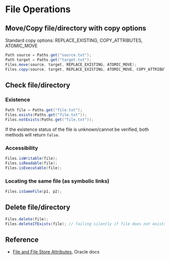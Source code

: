 # File Operations

## Move/Copy file/directory with copy options

Standard copy options: REPLACE_EXISTING, COPY_ATTRIBUTES, ATOMIC_MOVE

```java
Path source = Paths.get("source.txt");
Path target = Paths.get("target.txt");
Files.move(source, target, REPLACE_EXISTING, ATOMIC_MOVE);
Files.copy(source, target, REPLACE_EXISTING, ATOMIC_MOVE, COPY_ATTRIBUTES);
```

## Check file/directory

### Existence

  ```java
  Path file = Paths.get("file.txt");
  Files.exists(Paths.get("file.txt"));
  Files.notExists(Paths.get("file.txt"));
  ```

  If the existence status of the file is unknown/cannot be verified, both methods will return `false`.

### Accessibility

  ```java
  Files.isWritable(file);
  Files.isReadable(file);
  Files.isExecutable(file);
  ```

### Locating the same file (as symbolic links)

  ```java
  Files.isSameFile(p1, p2);
  ```

## Delete file/directory

```java
Files.delete(file);
Files.deleteIfExists(file); // failing silently if file does not exists
```

## Reference

* [File and File Store Attributes](https://docs.oracle.com/javase/tutorial/essential/io/fileAttr.html), Oracle docs
